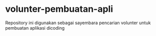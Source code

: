 # volunter-pembuatan-apli
Repository ini digunakan sebagai sayembara pencarian volunter untuk pembuatan aplikasi dicoding
